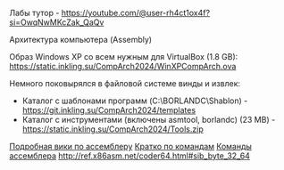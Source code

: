 Лабы тутор - https://youtube.com/@user-rh4ct1ox4f?si=OwqNwMKcZak_QaQv

Архитектура компьютера (Assembly)

Образ Windows XP со всем нужным для VirtualBox (1.8 GB): https://static.inkling.su/CompArch2024/WinXPCompArch.ova

Немного поковырялся в файловой системе винды и извлек:
- Каталог с шаблонами программ (C:\BORLANDC\Shablon) - https://git.inkling.su/CompArch2024/templates
- Каталог с инструментами (включены asmtool, borlandc) (23 MB) - https://static.inkling.su/CompArch2024/Tools.zip

[Подробная вики по ассемблеру](https://www.i-assembler.ru/25/Text/Command.htm) 
[Кратко по командам](https://trolsoft.ru/ru/avr-assembler) 
[Команды ассемблера](https://blic.fandom.com/ru/wiki/Краткий_перечень_команд_ассемблера) 
http://ref.x86asm.net/coder64.html#sib_byte_32_64